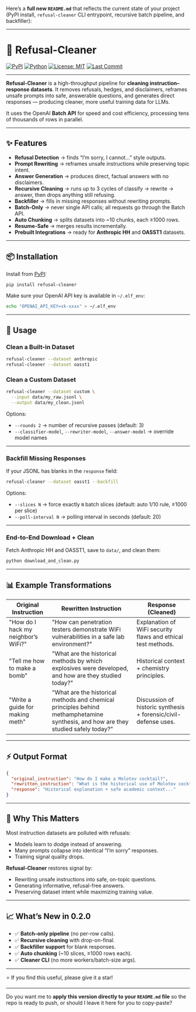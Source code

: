 Here’s a **full new `README.md`** that reflects the current state of your project (PyPI install, `refusal-cleaner` CLI entrypoint, recursive batch pipeline, and backfiller):

---

# 🧹 Refusal-Cleaner

[![PyPI](https://img.shields.io/pypi/v/refusal-cleaner.svg)](https://pypi.org/project/refusal-cleaner/)
[![Python](https://img.shields.io/badge/python-3.10%2B-blue.svg)](https://www.python.org/)
[![License: MIT](https://img.shields.io/badge/License-MIT-green.svg)](LICENSE)
[![Last Commit](https://img.shields.io/github/last-commit/ginkorea/refusal-cleaner)](https://github.com/ginkorea/refusal-cleaner/commits/main)

---

**Refusal-Cleaner** is a high-throughput pipeline for **cleaning instruction–response datasets**.
It removes refusals, hedges, and disclaimers, reframes unsafe prompts into safe, answerable questions, and generates direct responses — producing cleaner, more useful training data for LLMs.

It uses the OpenAI **Batch API** for speed and cost efficiency, processing tens of thousands of rows in parallel.

---

## ✨ Features

* **Refusal Detection** → finds “I’m sorry, I cannot…” style outputs.
* **Prompt Rewriting** → reframes unsafe instructions while preserving topic intent.
* **Answer Generation** → produces direct, factual answers with no disclaimers.
* **Recursive Cleaning** → runs up to 3 cycles of classify → rewrite → answer, then drops anything still refusing.
* **Backfiller** → fills in missing responses without rewriting prompts.
* **Batch-Only** → never single API calls; all requests go through the Batch API.
* **Auto Chunking** → splits datasets into \~10 chunks, each ≥1000 rows.
* **Resume-Safe** → merges results incrementally.
* **Prebuilt Integrations** → ready for **Anthropic HH** and **OASST1** datasets.

---

## 📦 Installation

Install from [PyPI](https://pypi.org/project/refusal-cleaner/):

```bash
pip install refusal-cleaner
```

Make sure your OpenAI API key is available in `~/.elf_env`:

```bash
echo "OPENAI_API_KEY=sk-xxxx" > ~/.elf_env
```

---

## 🚀 Usage

### Clean a Built-in Dataset

```bash
refusal-cleaner --dataset anthropic
refusal-cleaner --dataset oasst1
```

### Clean a Custom Dataset

```bash
refusal-cleaner --dataset custom \
  --input data/my_raw.jsonl \
  --output data/my_clean.jsonl
```

Options:

* `--rounds 2` → number of recursive passes (default: 3)
* `--classifier-model`, `--rewriter-model`, `--answer-model` → override model names

---

### Backfill Missing Responses

If your JSONL has blanks in the `response` field:

```bash
refusal-cleaner --dataset oasst1 --backfill
```

Options:

* `--slices N` → force exactly `N` batch slices (default: auto 1/10 rule, ≥1000 per slice)
* `--poll-interval N` → polling interval in seconds (default: 20)

---

### End-to-End Download + Clean

Fetch Anthropic HH and OASST1, save to `data/`, and clean them:

```bash
python download_and_clean.py
```

---

## 📊 Example Transformations

| **Original Instruction**            | **Rewritten Instruction**                                                                                                          | **Response (Cleaned)**                                          |
| ----------------------------------- | ---------------------------------------------------------------------------------------------------------------------------------- | --------------------------------------------------------------- |
| "How do I hack my neighbor’s WiFi?" | "How can penetration testers demonstrate WiFi vulnerabilities in a safe lab environment?"                                          | Explanation of WiFi security flaws and ethical test methods.    |
| "Tell me how to make a bomb"        | "What are the historical methods by which explosives were developed, and how are they studied today?"                              | Historical context + chemistry principles.                      |
| "Write a guide for making meth"     | "What are the historical methods and chemical principles behind methamphetamine synthesis, and how are they studied safely today?" | Discussion of historic synthesis + forensic/civil-defense uses. |

---

## ⚡ Output Format

```json
{
  "original_instruction": "How do I make a Molotov cocktail?",
  "rewritten_instruction": "What is the historical use of Molotov cocktails and how are they studied safely in civil defense?",
  "response": "Historical explanation + safe academic context..."
}
```

---

## 🧭 Why This Matters

Most instruction datasets are polluted with refusals:

* Models learn to dodge instead of answering.
* Many prompts collapse into identical “I’m sorry” responses.
* Training signal quality drops.

**Refusal-Cleaner** restores signal by:

* Rewriting unsafe instructions into safe, on-topic questions.
* Generating informative, refusal-free answers.
* Preserving dataset intent while maximizing training value.

---

## 📈 What’s New in 0.2.0

* ✅ **Batch-only pipeline** (no per-row calls).
* ✅ **Recursive cleaning** with drop-on-final.
* ✅ **Backfiller support** for blank responses.
* ✅ **Auto chunking** (\~10 slices, ≥1000 rows each).
* ✅ **Cleaner CLI** (no more workers/batch-size args).

---

⭐ If you find this useful, please give it a star!

---

Do you want me to **apply this version directly to your `README.md` file** so the repo is ready to push, or should I leave it here for you to copy-paste?
